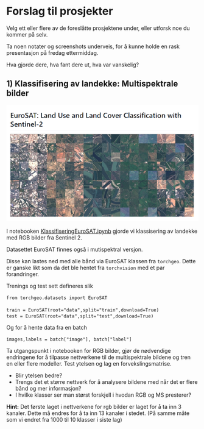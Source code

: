 # Forslag til prosjekter

Velg ett eller flere av de foreslåtte prosjektene under, eller utforsk noe du kommer på selv.

Ta noen notater og screenshots underveis, for å kunne holde en rask presentasjon på fredag ettermiddag.

Hva gjorde dere, hva fant dere ut, hva var vanskelig?

## 1) Klassifisering av landekke: Multispektrale bilder

![](media/eurosat.png)

I notebooken [KlassifiseringEuroSAT.ipynb](../notebooks/2024/KlassifiseringEuroSAT.ipynb) gjorde vi klassisering av landekke med RGB bilder fra Sentinel 2.

Datasettet EuroSAT finnes også i mutispektral versjon.

Disse kan lastes ned med alle bånd via EuroSAT klassen fra `torchgeo`. Dette er ganske likt som da det ble hentet fra `torchvision` med et par forandringer.

Trenings og test sett defineres slik

```
from torchgeo.datasets import EuroSAT

train = EuroSAT(root="data",split="train",download=True)
test = EuroSAT(root="data",split="test",download=True)
```
Og for å hente data fra en batch

```
images,labels = batch["image"], batch["label"]
```

Ta utgangspunkt i notebooken for RGB bilder, gjør de nødvendige endringene for å tilpasse nettverkene til de multispektrale bildene og tren en eller flere modeller. Test ytelsen og lag en forvekslingsmatrise.

- Blir ytelsen bedre?
- Trengs det et større nettverk for å analysere bildene med når det er flere bånd og mer informasjon?
- I hvilke klasser ser man størst forskjell i hvodan RGB og MS presterer?

**Hint:** Det første laget i nettverkene for rgb bilder er laget for å ta inn 3 kanaler. Dette må endres for å ta inn 13 kanaler i stedet. (På samme måte som vi endret fra 1000 til 10 klasser i siste lag)

